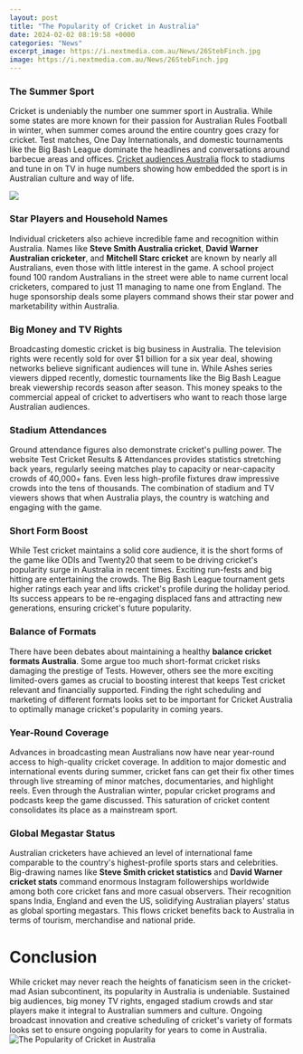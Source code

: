 ```yaml
---
layout: post
title: "The Popularity of Cricket in Australia"
date: 2024-02-02 08:19:58 +0000
categories: "News"
excerpt_image: https://i.nextmedia.com.au/News/26StebFinch.jpg
image: https://i.nextmedia.com.au/News/26StebFinch.jpg
---
```


### The Summer Sport  
Cricket is undeniably the number one summer sport in Australia. While some states are more known for their passion for Australian Rules Football in winter, when summer comes around the entire country goes crazy for cricket. Test matches, One Day Internationals, and domestic tournaments like the Big Bash League dominate the headlines and conversations around barbecue areas and offices. [Cricket audiences Australia](https://yt.io.vn/collection/acheson) flock to stadiums and tune in on TV in huge numbers showing how embedded the sport is in Australian culture and way of life.

![](https://resources.pulse.icc-cricket.com/ICC/photo/2019/05/28/199c5e44-6727-47ba-ad13-c61d3613acca/GettyImages-1151623747.jpg)
### Star Players and Household Names
Individual cricketers also achieve incredible fame and recognition within Australia. Names like **Steve Smith Australia cricket**, **David Warner Australian cricketer**, and **Mitchell Starc cricket** are known by nearly all Australians, even those with little interest in the game. A school project found 100 random Australians in the street were able to name current local cricketers, compared to just 11 managing to name one from England. The huge sponsorship deals some players command shows their star power and marketability within Australia.
### Big Money and TV Rights 
Broadcasting domestic cricket is big business in Australia. The television rights were recently sold for over $1 billion for a six year deal, showing networks believe significant audiences will tune in. While Ashes series viewers dipped recently, domestic tournaments like the Big Bash League break viewership records season after season. This money speaks to the commercial appeal of cricket to advertisers who want to reach those large Australian audiences.
### Stadium Attendances 
Ground attendance figures also demonstrate cricket's pulling power. The website Test Cricket Results & Attendances provides statistics stretching back years, regularly seeing matches play to capacity or near-capacity crowds of 40,000+ fans. Even less high-profile fixtures draw impressive crowds into the tens of thousands. The combination of stadium and TV viewers shows that when Australia plays, the country is watching and engaging with the game.
### Short Form Boost
While Test cricket maintains a solid core audience, it is the short forms of the game like ODIs and Twenty20 that seem to be driving cricket's popularity surge in Australia in recent times. Exciting run-fests and big hitting are entertaining the crowds. The Big Bash League tournament gets higher ratings each year and lifts cricket's profile during the holiday period. Its success appears to be re-engaging displaced fans and attracting new generations, ensuring cricket's future popularity.
### Balance of Formats   
There have been debates about maintaining a healthy **balance cricket formats Australia**. Some argue too much short-format cricket risks damaging the prestige of Tests. However, others see the more exciting limited-overs games as crucial to boosting interest that keeps Test cricket relevant and financially supported. Finding the right scheduling and marketing of different formats looks set to be important for Cricket Australia to optimally manage cricket's popularity in coming years.
### Year-Round Coverage
Advances in broadcasting mean Australians now have near year-round access to high-quality cricket coverage. In addition to major domestic and international events during summer, cricket fans can get their fix other times through live streaming of minor matches, documentaries, and highlight reels. Even through the Australian winter, popular cricket programs and podcasts keep the game discussed. This saturation of cricket content consolidates its place as a mainstream sport.
### Global Megastar Status
Australian cricketers have achieved an level of international fame comparable to the country's highest-profile sports stars and celebrities. Big-drawing names like **Steve Smith cricket statistics** and **David Warner cricket stats** command enormous Instagram followerships worldwide among both core cricket fans and more casual observers. Their recognition spans India, England and even the US, solidifying Australian players' status as global sporting megastars. This flows cricket benefits back to Australia in terms of tourism, merchandise and national pride.
# Conclusion
While cricket may never reach the heights of fanaticism seen in the cricket-mad Asian subcontinent, its popularity in Australia is undeniable. Sustained big audiences, big money TV rights, engaged stadium crowds and star players make it integral to Australian summers and culture. Ongoing broadcast innovation and creative scheduling of cricket's variety of formats looks set to ensure ongoing popularity for years to come in Australia.
![The Popularity of Cricket in Australia](https://i.nextmedia.com.au/News/26StebFinch.jpg)
